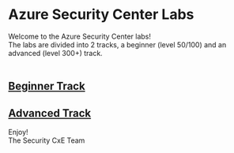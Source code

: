 # Azure Security Center Labs
Welcome to the Azure Security Center labs! <br>
The labs are divided into 2 tracks, a beginner (level 50/100) and an advanced (level 300+) track. <br><br>

##  <a href="https://portal.azure.com" target="_blank">Beginner Track</a> 

##  <a href="https://github.com/tianderturpijn/Azure-Security-Center/tree/master/Labs/02%20-%20Automation" target="_blank">Advanced Track</a> 


Enjoy! <br>
The Security CxE Team